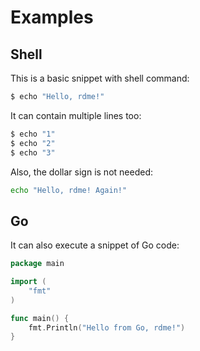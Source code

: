 # Examples

## Shell

This is a basic snippet with shell command:

```sh
$ echo "Hello, rdme!"
```

It can contain multiple lines too:

```sh
$ echo "1"
$ echo "2"
$ echo "3"
```

Also, the dollar sign is not needed:

```sh
echo "Hello, rdme! Again!"
```

## Go

It can also execute a snippet of Go code:

```go
package main

import (
    "fmt"
)

func main() {
    fmt.Println("Hello from Go, rdme!")
}
```
